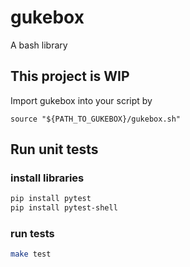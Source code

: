 # gukebox
A bash library
## This project is WIP

Import gukebox into your script by
```
source "${PATH_TO_GUKEBOX}/gukebox.sh"
```

## Run unit tests

### install libraries
```bash
pip install pytest
pip install pytest-shell
```

### run tests
```bash
make test
```
